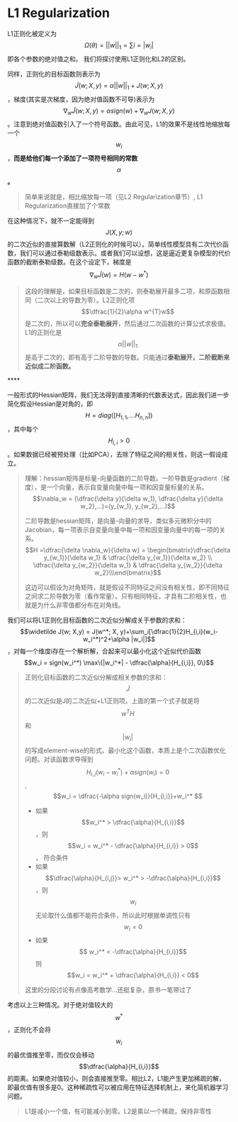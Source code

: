 # L1 Regularization

L1正则化被定义为$$ \Omega(\theta) = ||w||_{1} = \sum{i} =|w_{i}|$$即各个参数的绝对值之和。 我们将探讨使用L1正则化和L2的区别。

同样，正则化的目标函数则表示为$$\widetilde J(w; X,y) = \alpha||w||_{1} + J(w; X,y)$$，梯度\(其实是次梯度，因为绝对值函数不可导\)表示为$$\nabla_{w}\widetilde J(w; X,y) = \alpha sign(w) + \nabla_{w} J(w; X,y)$$。注意到绝对值函数引入了一个符号函数。由此可见，L1的效果不是线性地缩放每一个$$w_i$$，**而是给他们每一个添加了一项符号相同的常数**$$\alpha$$**。**

> 简单来说就是，相比缩放每一项（见L2 Regularization章节）, L1 Regularization直接加了个常数

在这种情况下，就不一定能得到$$J(X,y;w)$$的二次近似的直接算数解（L2正则化的时候可以）。简单线性模型具有二次代价函数，我们可以通过泰勒级数表示。或者我们可以设想，这是逼近更复杂模型的代价函数的截断泰勒级数。在这个设定下，梯度是$$\nabla _{w} \widetilde J(w)=H(w-w^{*})$$

> 这段的理解是，如果目标函数是二次的，则泰勒展开最多二项，和原函数相同（二次以上的导数为零）。L2正则化项$$\dfrac{1}{2}\alpha w^{T}w$$是二次的，所以可以**完全泰勒展开**，然后通过二次函数的计算公式求极值。L1的正则化是$$\alpha ||w||_{1} $$是高于二次的，即有高于二阶导数的导数。只能通过**泰勒展开，二阶截断来近似成二阶函数。**

\*\*\*\*

一般形式的Hessian矩阵，我们无法得到直接清晰的代数表达式，因此我们进一步简化假设Hessian是对角的，即$$H = diag([H_{1, 1}, ...H_{n, n}])$$，其中每个$$H_{i,i} > 0$$。如果数据已经被预处理（比如PCA），去除了特征之间的相关性，则这一假设成立。

> 理解：hessian矩阵是标量-向量函数的二阶导数。一阶导数是gradient（梯度），是一个向量，表示自变量向量中每一项和因变量标量的关系。$$\nabla_w = (\dfrac{\delta y}{\delta w_1}, \dfrac{\delta y}{\delta w_2},...)=(y_{w_1}, y_{w_2},...)$$
>
> 二阶导数是hessian矩阵，是向量-向量的求导，类似多元微积分中的Jacobian，每一项表示自变量向量中每一项和因变量向量中的每一项的关系。$$H =\dfrac{\delta \nabla_w}{\delta w} =  \begin{bmatrix}\dfrac{\delta y_{w_1}}{\delta w_1} & \dfrac{\delta y_{w_1}}{\delta w_2} \\ \dfrac{\delta y_{w_2}}{\delta w_1} & \dfrac{\delta y_{w_2}}{\delta w_2}\\\end{bmatrix}$$
>
> 这边可以假设为对角矩阵，就是假设不同特征之间没有相关性，即不同特征之间求二阶导数为零（看作常量）。只有相同特征，才具有二阶相关性，也就是为什么非零值都分布在对角线。

我们可以将L1正则化目标函数的二次近似分解成关于参数的求和：$$\widetilde J(w; X,y) = J(w^*; X, y)+\sum_i[\dfrac{1}{2}H_{i,i}(w_i-w_i^*)^2+\alpha |w_i|]$$，对每一个维度i存在一个解析解，合起来可以最小化这个近似代价函数$$w_i = sign(w_i^*) \max\{|w_i^*| - \dfrac{\alpha}{H_{i,i}}, 0\}$$

> 正则化目标函数的二次近似分解成相关参数的求和：$$\widetilde J$$的二次近似是J的二次近似+L1正则项。上面的第一个式子就是将$$w^TH$$和$$|w_i|$$的写成element-wise的形式。最小化这个函数，本质上是个二次函数优化问题。对该函数求导得到$$ H_{i,j}(w_i - w_i^*) + \alpha sign(w_i) = 0$$, $$w_i = \dfrac{-\alpha sign(w_i)}{H_{i,i}}+w_i^* $$
>
> * 如果$$w_i^* > \dfrac{\alpha}{H_{i,i}}$$，则$$w_i = w_i^* - \dfrac{\alpha}{H_{i,i}} > 0$$， 符合条件
> * 如果$$\dfrac{\alpha}{H_{i,j}}> w_i^* > -\dfrac{\alpha}{H_{i,i}}$$，则$$w_i$$无论取什么值都不能符合条件，所以此时根据单调性只有$$w_i = 0$$
> * 如果$$ w_i^* < -\dfrac{\alpha}{H_{i,i}}$$则$$w_i = w_i^* + \dfrac{\alpha}{H_{i,i}} < 0$$
>
> 这里的分段讨论有点像高考数学...还挺复杂，原书一笔带过了

考虑以上三种情况。对于绝对值较大的$$w^*$$，正则化不会将$$w_i$$的最优值推至零，而仅仅会移动$$\dfrac{\alpha}{H_{i,i}}$$的距离。如果绝对值较小，则会直接推至零。相比L2，L1能产生更加稀疏的解，即最优值有很多是0。这种稀疏性可以被应用在特征选择机制上，来化简机器学习问题。

> L1是减小一个值，有可能减小到零。L2是乘以一个稀疏，保持非零性



